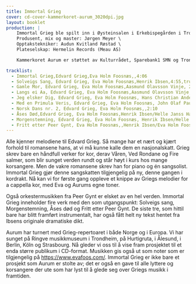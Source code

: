 ```yaml
---
title: Immortal Grieg
cover: cd-cover-kammerkoret-aurum_3020dpi.jpg
layout: booklet
production: |
    Immortal Grieg ble spilt inn i Øysteinsalen i Erkebispegården i Trondheim 24.-26.mai 2024. \
    Produsent, mix og master: Jørgen Meyer \
    Opptakstekniker: Audun Kvitland Røstad \
    Plateselskap: Hermelin Records (Meau AS)

    Kammerkoret Aurum er støttet av Kulturrådet, Sparebank1 SMN og Trondheim Kommune. 

tracklist:
  - Immortal Grieg,Edvard Grieg,Eva Holm Foosnæs,,4:06
  - Solveigs Sang, Edvard Grieg, Eva Holm Foosnæs,Henrik Ibsen,4:55,true
  - Gamle Mor, Edvard Grieg, Eva Holm Foosnæs,Aasmund Olavsson Vinje, 2:22,true
  - Langs ei Aa, Edvard Grieg, Eva Holm Foosnæs,Aasmund Olavsson Vinje,2:31
  - Jeg elsker Dig, Edvard Grieg, Eva Holm Foosnæs, Hans Christian Andersen,2:41
  - Med en Primula Veris, Edvard Grieg, Eva Holm Foosnæs, John Olaf Paulsen,2:09
  - Norsk Dans nr. 2, Edvard Grieg, Eva Holm Foosnæs,,2:10
  - Åses Død,Edvard Grieg, Eva Holm Foosnæs,Henrik Ibsen/Helle Janss Haugli,4:02
  - Morgenstemning, Edvard Grieg, Eva Holm Foosnæs, Henrik Ibsen/Helle Janss Haugli, 4:19
  - Fritt etter Peer Gynt, Eva Holm Foosnæs,,Henrik Ibsen/Eva Holm Foosnæs, 3:50
---
```

Alle kjenner melodiene til Edvard Grieg. Så mange har et nært og kjært forhold til romansene hans, at vi må kunne kalle dem en nasjonalskatt. Grieg skrev bare en håndfull verker for kor, derav Våren, Ved Rondane og Fire salmer, som blir sunget verden rundt og står høyt i kurs hos mange korsangere. Men de vakre romansene skrev han for piano og én sangsolist. Immortal Grieg gjør denne sangskatten tilgjengelig på ny, denne gangen i kordrakt. Nå kan vi for første gang oppleve et knippe av Griegs melodier for a cappella kor, med Eva og Aurums egne toner. 

Også orkestermusikken fra Peer Gynt er elsket av en hel verden. Immortal Grieg inneholder fire verk med den som utgangspunkt: Solveigs sang, Morgenstemning, Åses død og Fritt etter Peer Gynt. De siste tre, som hittil bare har blitt framført instrumentalt, har også fått helt ny tekst hentet fra Ibsens originale dramatiske dikt. 

Aurum har turnert med Grieg-repertoaret i både Norge og i Europa. Vi har sunget på Ringve musikkmuseum i Trondheim, på Hurtigruta, i Ålesund, i Berlin, Köln og Strasbourg. Nå gleder vi oss til å vise fram prosjektet til et enda større publikum i CD-format. Musikken gis også ut som noter som er tilgjengelig på https://www.evafoos.com/. Immortal Grieg er ikke bare et prosjekt som Aurum er stolte av; det er også en gave til alle lyttere og korsangere der ute som har lyst til å glede seg over Griegs musikk i framtiden. 

